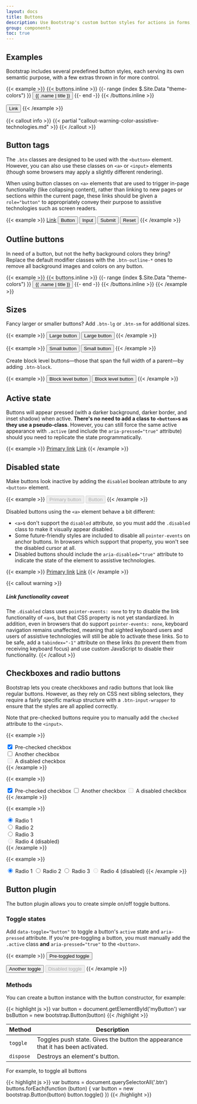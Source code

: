 ```yaml
---
layout: docs
title: Buttons
description: Use Bootstrap's custom button styles for actions in forms, dialogs, and more with support for multiple sizes, states, and more.
group: components
toc: true
---
```


## Examples

Bootstrap includes several predefined button styles, each serving its own semantic purpose, with a few extras thrown in for more control.

{{< example >}}
{{< buttons.inline >}}
{{- range (index $.Site.Data "theme-colors") }}
<button type="button" class="btn btn-{{ .name }}">{{ .name | title }}</button>
{{- end -}}
{{< /buttons.inline >}}

<button type="button" class="btn btn-link">Link</button>
{{< /example >}}

{{< callout info >}}
{{< partial "callout-warning-color-assistive-technologies.md" >}}
{{< /callout >}}

## Button tags

The `.btn` classes are designed to be used with the `<button>` element. However, you can also use these classes on `<a>` or `<input>` elements (though some browsers may apply a slightly different rendering).

When using button classes on `<a>` elements that are used to trigger in-page functionality (like collapsing content), rather than linking to new pages or sections within the current page, these links should be given a `role="button"` to appropriately convey their purpose to assistive technologies such as screen readers.

{{< example >}}
<a class="btn btn-primary" href="#" role="button">Link</a>
<button class="btn btn-primary" type="submit">Button</button>
<input class="btn btn-primary" type="button" value="Input">
<input class="btn btn-primary" type="submit" value="Submit">
<input class="btn btn-primary" type="reset" value="Reset">
{{< /example >}}

## Outline buttons

In need of a button, but not the hefty background colors they bring? Replace the default modifier classes with the `.btn-outline-*` ones to remove all background images and colors on any button.

{{< example >}}
{{< buttons.inline >}}
{{- range (index $.Site.Data "theme-colors") }}
<button type="button" class="btn btn-outline-{{ .name }}">{{ .name | title }}</button>
{{- end -}}
{{< /buttons.inline >}}
{{< /example >}}

## Sizes

Fancy larger or smaller buttons? Add `.btn-lg` or `.btn-sm` for additional sizes.

{{< example >}}
<button type="button" class="btn btn-primary btn-lg">Large button</button>
<button type="button" class="btn btn-secondary btn-lg">Large button</button>
{{< /example >}}

{{< example >}}
<button type="button" class="btn btn-primary btn-sm">Small button</button>
<button type="button" class="btn btn-secondary btn-sm">Small button</button>
{{< /example >}}

Create block level buttons—those that span the full width of a parent—by adding `.btn-block`.

{{< example >}}
<button type="button" class="btn btn-primary btn-lg btn-block">Block level button</button>
<button type="button" class="btn btn-secondary btn-lg btn-block">Block level button</button>
{{< /example >}}

## Active state

Buttons will appear pressed (with a darker background, darker border, and inset shadow) when active. **There's no need to add a class to `<button>`s as they use a pseudo-class**. However, you can still force the same active appearance with `.active` (and include the <code>aria-pressed="true"</code> attribute) should you need to replicate the state programmatically.

{{< example >}}
<a href="#" class="btn btn-primary btn-lg active" role="button" aria-pressed="true">Primary link</a>
<a href="#" class="btn btn-secondary btn-lg active" role="button" aria-pressed="true">Link</a>
{{< /example >}}

## Disabled state

Make buttons look inactive by adding the `disabled` boolean attribute to any `<button>` element.

{{< example >}}
<button type="button" class="btn btn-lg btn-primary" disabled>Primary button</button>
<button type="button" class="btn btn-secondary btn-lg" disabled>Button</button>
{{< /example >}}

Disabled buttons using the `<a>` element behave a bit different:

- `<a>`s don't support the `disabled` attribute, so you must add the `.disabled` class to make it visually appear disabled.
- Some future-friendly styles are included to disable all `pointer-events` on anchor buttons. In browsers which support that property, you won't see the disabled cursor at all.
- Disabled buttons should include the `aria-disabled="true"` attribute to indicate the state of the element to assistive technologies.

{{< example >}}
<a href="#" class="btn btn-primary btn-lg disabled" tabindex="-1" role="button" aria-disabled="true">Primary link</a>
<a href="#" class="btn btn-secondary btn-lg disabled" tabindex="-1" role="button" aria-disabled="true">Link</a>
{{< /example >}}

{{< callout warning >}}
##### Link functionality caveat

The `.disabled` class uses `pointer-events: none` to try to disable the link functionality of `<a>`s, but that CSS property is not yet standardized. In addition, even in browsers that do support `pointer-events: none`, keyboard navigation remains unaffected, meaning that sighted keyboard users and users of assistive technologies will still be able to activate these links. So to be safe, add a `tabindex="-1"` attribute on these links (to prevent them from receiving keyboard focus) and use custom JavaScript to disable their functionality.
{{< /callout >}}

## Checkboxes and radio buttons

Bootstrap lets you create checkboxes and radio buttons that look like regular buttons. However, as they rely on CSS next sibling selectors, they require a fairly specific markup structure with a `.btn-input-wrapper` to ensure that the styles are all applied correctly.

Note that pre-checked buttons require you to manually add the `checked` attribute to the `<input>`.

{{< example >}}
<!-- Explicit <label> with for/id relationship -->
<div class="btn-input-wrapper">
  <input type="checkbox" class="btn-input" id="btnInputCheckSingle1" checked>
  <label class="btn btn-primary" for="btnInputCheckSingle1">
    Pre-checked checkbox
  </label>
</div>

<div class="btn-input-wrapper">
  <input type="checkbox" class="btn-input" id="btnInputCheckSingle2">
  <label class="btn btn-primary" for="btnInputCheckSingle2">
    Another checkbox
  </label>
</div>

<div class="btn-input-wrapper">
  <input type="checkbox" class="btn-input" id="btnInputCheckSingle3" disabled>
  <label class="btn btn-primary" for="btnInputCheckSingle3">
    A disabled checkbox
  </label>
</div>
{{< /example >}}

{{< example >}}
<!-- Implicit <label> -->
<label class="btn-input-wrapper">
  <input type="checkbox" class="btn-input" checked>
  <span class="btn btn-primary">
    Pre-checked checkbox
  </span>
</label>

<label class="btn-input-wrapper">
  <input type="checkbox" class="btn-input">
  <span class="btn btn-primary">
    Another checkbox
  </span>
</label>

<label class="btn-input-wrapper">
  <input type="checkbox" class="btn-input" disabled>
  <span class="btn btn-primary">
    A disabled checkbox
  </span>
</label>
{{< /example >}}

{{< example >}}
<!-- Explicit <label> with for/id relationship -->
<div class="btn-input-wrapper">
  <input type="radio" class="btn-input" name="btnInputRadio" id="btnInputRadio1" checked>
  <label class="btn btn-primary" for="btnInputRadio1">Radio 1</label>
</div>

<div class="btn-input-wrapper">
  <input type="radio" class="btn-input" name="btnInputRadio" id="btnInputRadio2">
  <label class="btn btn-primary" for="btnInputRadio2">Radio 2</label>
</div>

<div class="btn-input-wrapper">
  <input type="radio" class="btn-input" name="btnInputRadio" id="btnInputRadio3">
  <label class="btn btn-primary" for="btnInputRadio3">Radio 3</label>
</div>

<div class="btn-input-wrapper">
  <input type="radio" class="btn-input" name="btnInputRadio" id="btnInputRadio4" disabled>
  <label class="btn btn-primary" for="btnInputRadio4">Radio 4 (disabled)</label>
</div>
{{< /example >}}

{{< example >}}
<!-- Implicit <label> -->
<label class="btn-input-wrapper">
  <input type="radio" class="btn-input" name="btnInputRadioImp" checked>
  <span class="btn btn-primary">Radio 1</span>
</label>

<label class="btn-input-wrapper">
  <input type="radio" class="btn-input" name="btnInputRadioImp">
  <span class="btn btn-primary">Radio 2</span>
</label>

<label class="btn-input-wrapper">
  <input type="radio" class="btn-input" name="btnInputRadioImp">
  <span class="btn btn-primary">Radio 3</span>
</label>

<label class="btn-input-wrapper">
  <input type="radio" class="btn-input" name="btnInputRadioImp" disabled>
  <span class="btn btn-primary">Radio 4 (disabled)</span>
</label>
{{< /example >}}

## Button plugin

The button plugin allows you to create simple on/off toggle buttons.

### Toggle states

Add `data-toggle="button"` to toggle a button's `active` state and `aria-pressed` attribute. If you're pre-toggling a button, you must manually add the `.active` class **and** `aria-pressed="true"` to the `<button>`.

{{< example >}}
<button type="button" class="btn btn-primary active" data-toggle="button" aria-pressed="true">
  Pre-toggled toggle
</button>

<button type="button" class="btn btn-primary" data-toggle="button" aria-pressed="false">
  Another toggle
</button>

<button type="button" class="btn btn-primary" data-toggle="button" aria-pressed="false" disabled>
  Disabled toggle
</button>
{{< /example >}}

### Methods

You can create a button instance with the button constructor, for example:

{{< highlight js >}}
var button = document.getElementById('myButton')
var bsButton = new bootstrap.Button(button)
{{< /highlight >}}

| Method    | Description                                                                     |
| --------- | ------------------------------------------------------------------------------- |
| `toggle`  | Toggles push state. Gives the button the appearance that it has been activated. |
| `dispose` | Destroys an element's button.                                                   |

For example, to toggle all buttons

{{< highlight js >}}
var buttons = document.querySelectorAll('.btn')
buttons.forEach(function (button) {
  var button = new bootstrap.Button(button)
  button.toggle()
})
{{< /highlight >}}
